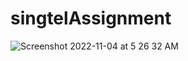 # singtelAssignment
![Screenshot 2022-11-04 at 5 26 32 AM](https://user-images.githubusercontent.com/16852921/199857018-698d43f5-f733-4c4b-a762-f8661b6c9430.png)
